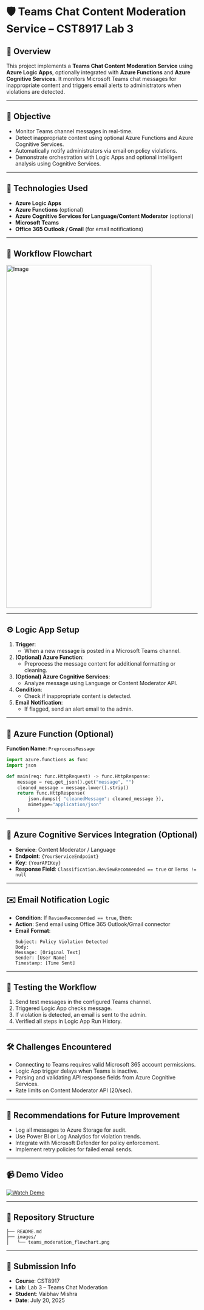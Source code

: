 
# 🛡️ Teams Chat Content Moderation Service – CST8917 Lab 3

## 📘 Overview

This project implements a **Teams Chat Content Moderation Service** using **Azure Logic Apps**, optionally integrated with **Azure Functions** and **Azure Cognitive Services**. It monitors Microsoft Teams chat messages for inappropriate content and triggers email alerts to administrators when violations are detected.

---

## 🎯 Objective

- Monitor Teams channel messages in real-time.
- Detect inappropriate content using optional Azure Functions and Azure Cognitive Services.
- Automatically notify administrators via email on policy violations.
- Demonstrate orchestration with Logic Apps and optional intelligent analysis using Cognitive Services.

---

## 🧱 Technologies Used

- **Azure Logic Apps**
- **Azure Functions** (optional)
- **Azure Cognitive Services for Language/Content Moderator** (optional)
- **Microsoft Teams**
- **Office 365 Outlook / Gmail** (for email notifications)

---

## 🔄 Workflow Flowchart

<img width="382" height="902" alt="Image" src="https://github.com/user-attachments/assets/2cc475ad-ef11-4263-81d8-bd83944e228c" />

---

## ⚙️ Logic App Setup

1. **Trigger**:
   - When a new message is posted in a Microsoft Teams channel.
2. **(Optional) Azure Function**:
   - Preprocess the message content for additional formatting or cleaning.
3. **(Optional) Azure Cognitive Services**:
   - Analyze message using Language or Content Moderator API.
4. **Condition**:
   - Check if inappropriate content is detected.
5. **Email Notification**:
   - If flagged, send an alert email to the admin.

---

## 🔌 Azure Function (Optional)

**Function Name**: `PreprocessMessage`

```python
import azure.functions as func
import json

def main(req: func.HttpRequest) -> func.HttpResponse:
    message = req.get_json().get("message", "")
    cleaned_message = message.lower().strip()
    return func.HttpResponse(
        json.dumps({ "cleanedMessage": cleaned_message }),
        mimetype="application/json"
    )
```

---

## 🧠 Azure Cognitive Services Integration (Optional)

- **Service**: Content Moderator / Language
- **Endpoint**: `{YourServiceEndpoint}`
- **Key**: `{YourAPIKey}`
- **Response Field**: `Classification.ReviewRecommended == true` or `Terms != null`

---

## ✉️ Email Notification Logic

- **Condition**: If `ReviewRecommended == true`, then:
- **Action**: Send email using Office 365 Outlook/Gmail connector
- **Email Format**:
  ```
  Subject: Policy Violation Detected
  Body:
  Message: [Original Text]
  Sender: [User Name]
  Timestamp: [Time Sent]
  ```

---

## 🧪 Testing the Workflow

1. Send test messages in the configured Teams channel.
2. Triggered Logic App checks message.
3. If violation is detected, an email is sent to the admin.
4. Verified all steps in Logic App Run History.

---

## 🛠️ Challenges Encountered

- Connecting to Teams requires valid Microsoft 365 account permissions.
- Logic App trigger delays when Teams is inactive.
- Parsing and validating API response fields from Azure Cognitive Services.
- Rate limits on Content Moderator API (20/sec).

---

## 🚀 Recommendations for Future Improvement

- Log all messages to Azure Storage for audit.
- Use Power BI or Log Analytics for violation trends.
- Integrate with Microsoft Defender for policy enforcement.
- Implement retry policies for failed email sends.

---

## 📹 Demo Video

[![Watch Demo](https://img.shields.io/badge/YouTube-Click%20Here-red)](https://youtube.com/your-demo-link)

---

## 📁 Repository Structure

```
├── README.md
├── images/
│   └── teams_moderation_flowchart.png
```

---

## 📅 Submission Info

- **Course**: CST8917
- **Lab**: Lab 3 – Teams Chat Moderation
- **Student**: Vaibhav Mishra
- **Date**: July 20, 2025
